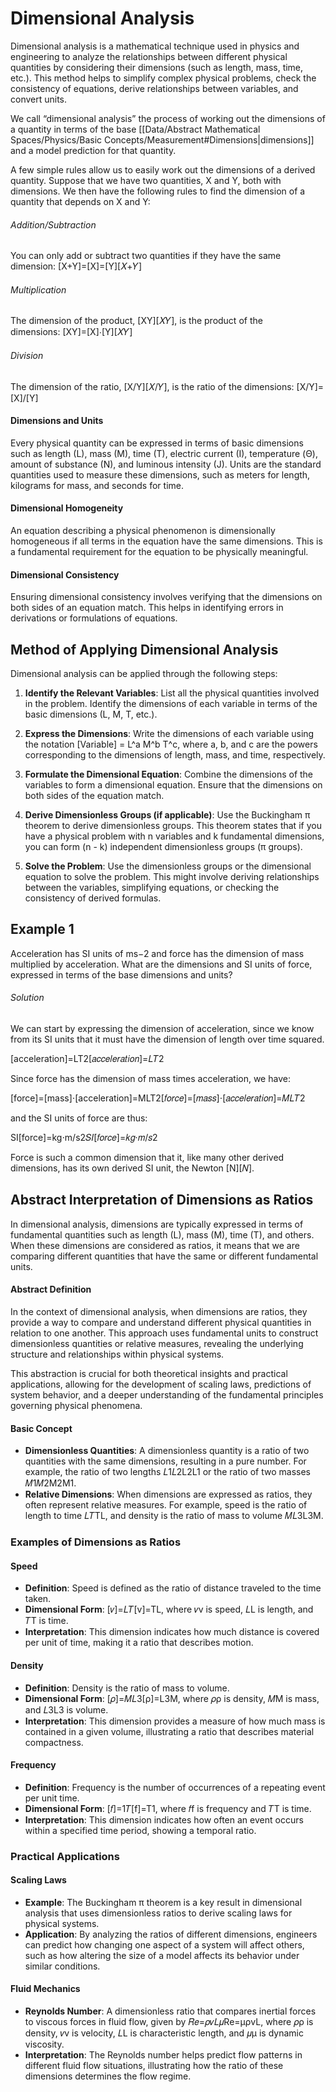 # Dimensional Analysis
Dimensional analysis is a mathematical technique used in physics and engineering to analyze the relationships between different physical quantities by considering their dimensions (such as length, mass, time, etc.).
	This method helps to simplify complex physical problems, check the consistency of equations, derive relationships between variables, and convert units.

We call “dimensional analysis” the process of working out the dimensions of a quantity in terms of the base [[Data/Abstract Mathematical Spaces/Physics/Basic Concepts/Measurement#Dimensions|dimensions]] and a model prediction for that quantity. 

A few simple rules allow us to easily work out the dimensions of a derived quantity. 
	Suppose that we have two quantities, X and Y, both with dimensions. 
		We then have the following rules to find the dimension of a quantity that depends on X and Y:

###### Addition/Subtraction
You can only add or subtract two quantities if they have the same dimension: [X+Y]=[X]=[Y][𝑋+𝑌]
###### Multiplication
The dimension of the product, [XY][𝑋𝑌], is the product of the dimensions: [XY]=[X]⋅[Y][𝑋𝑌]
###### Division
The dimension of the ratio, [X/Y][𝑋/𝑌], is the ratio of the dimensions: [X/Y]=[X]/[Y]
#### Dimensions and Units
Every physical quantity can be expressed in terms of basic dimensions such as length (L), mass (M), time (T), electric current (I), temperature (Θ), amount of substance (N), and luminous intensity (J). Units are the standard quantities used to measure these dimensions, such as meters for length, kilograms for mass, and seconds for time.
#### Dimensional Homogeneity
An equation describing a physical phenomenon is dimensionally homogeneous if all terms in the equation have the same dimensions. This is a fundamental requirement for the equation to be physically meaningful.
#### Dimensional Consistency
Ensuring dimensional consistency involves verifying that the dimensions on both sides of an equation match. This helps in identifying errors in derivations or formulations of equations.
## Method of Applying Dimensional Analysis
Dimensional analysis can be applied through the following steps:

1. **Identify the Relevant Variables**: List all the physical quantities involved in the problem. Identify the dimensions of each variable in terms of the basic dimensions (L, M, T, etc.).
    
2. **Express the Dimensions**: Write the dimensions of each variable using the notation [Variable] = L^a M^b T^c, where a, b, and c are the powers corresponding to the dimensions of length, mass, and time, respectively.
    
3. **Formulate the Dimensional Equation**: Combine the dimensions of the variables to form a dimensional equation. Ensure that the dimensions on both sides of the equation match.
    
4. **Derive Dimensionless Groups (if applicable)**: Use the Buckingham π theorem to derive dimensionless groups. This theorem states that if you have a physical problem with n variables and k fundamental dimensions, you can form (n - k) independent dimensionless groups (π groups).
    
5. **Solve the Problem**: Use the dimensionless groups or the dimensional equation to solve the problem. This might involve deriving relationships between the variables, simplifying equations, or checking the consistency of derived formulas.

## Example 1
Acceleration has SI units of ms−2 and force has the dimension of mass multiplied by acceleration. What are the dimensions and SI units of force, expressed in terms of the base dimensions and units?

###### Solution

We can start by expressing the dimension of acceleration, since we know from its SI units that it must have the dimension of length over time squared.

[acceleration]=LT2[𝑎𝑐𝑐𝑒𝑙𝑒𝑟𝑎𝑡𝑖𝑜𝑛]=𝐿𝑇2

Since force has the dimension of mass times acceleration, we have:

[force]=[mass]⋅[acceleration]=MLT2[𝑓𝑜𝑟𝑐𝑒]=[𝑚𝑎𝑠𝑠]⋅[𝑎𝑐𝑐𝑒𝑙𝑒𝑟𝑎𝑡𝑖𝑜𝑛]=𝑀𝐿𝑇2

and the SI units of force are thus:

SI[force]=kg⋅m/s2𝑆𝐼[𝑓𝑜𝑟𝑐𝑒]=𝑘𝑔⋅𝑚/𝑠2

Force is such a common dimension that it, like many other derived dimensions, has its own derived SI unit, the Newton [N][𝑁].

## Abstract Interpretation of Dimensions as Ratios
In dimensional analysis, dimensions are typically expressed in terms of fundamental quantities such as length (L), mass (M), time (T), and others. 
	When these dimensions are considered as ratios, it means that we are comparing different quantities that have the same or different fundamental units.

#### Abstract Definition
In the context of dimensional analysis, when dimensions are ratios, they provide a way to compare and understand different physical quantities in relation to one another. This approach uses fundamental units to construct dimensionless quantities or relative measures, revealing the underlying structure and relationships within physical systems.

This abstraction is crucial for both theoretical insights and practical applications, allowing for the development of scaling laws, predictions of system behavior, and a deeper understanding of the fundamental principles governing physical phenomena.
#### Basic Concept
- **Dimensionless Quantities**: A dimensionless quantity is a ratio of two quantities with the same dimensions, resulting in a pure number. For example, the ratio of two lengths 𝐿1𝐿2L2​L1​​ or the ratio of two masses 𝑀1𝑀2M2​M1​​.
- **Relative Dimensions**: When dimensions are expressed as ratios, they often represent relative measures. For example, speed is the ratio of length to time 𝐿𝑇TL​, and density is the ratio of mass to volume 𝑀𝐿3L3M​.
### Examples of Dimensions as Ratios
#### Speed
- **Definition**: Speed is defined as the ratio of distance traveled to the time taken.
- **Dimensional Form**: [𝑣]=𝐿𝑇[v]=TL​, where 𝑣v is speed, 𝐿L is length, and 𝑇T is time.
- **Interpretation**: This dimension indicates how much distance is covered per unit of time, making it a ratio that describes motion.
#### Density
- **Definition**: Density is the ratio of mass to volume.
- **Dimensional Form**: [𝜌]=𝑀𝐿3[ρ]=L3M​, where 𝜌ρ is density, 𝑀M is mass, and 𝐿3L3 is volume.
- **Interpretation**: This dimension provides a measure of how much mass is contained in a given volume, illustrating a ratio that describes material compactness.

#### Frequency
- **Definition**: Frequency is the number of occurrences of a repeating event per unit time.
- **Dimensional Form**: [𝑓]=1𝑇[f]=T1​, where 𝑓f is frequency and 𝑇T is time.
- **Interpretation**: This dimension indicates how often an event occurs within a specified time period, showing a temporal ratio.
### Practical Applications
#### Scaling Laws
- **Example**: The Buckingham π theorem is a key result in dimensional analysis that uses dimensionless ratios to derive scaling laws for physical systems.
- **Application**: By analyzing the ratios of different dimensions, engineers can predict how changing one aspect of a system will affect others, such as how altering the size of a model affects its behavior under similar conditions.
#### Fluid Mechanics
- **Reynolds Number**: A dimensionless ratio that compares inertial forces to viscous forces in fluid flow, given by 𝑅𝑒=𝜌𝑣𝐿𝜇Re=μρvL​, where 𝜌ρ is density, 𝑣v is velocity, 𝐿L is characteristic length, and 𝜇μ is dynamic viscosity.
- **Interpretation**: The Reynolds number helps predict flow patterns in different fluid flow situations, illustrating how the ratio of these dimensions determines the flow regime.
